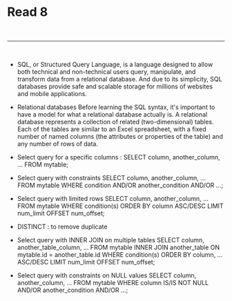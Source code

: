 # Read 8
<br>
<hr>
<br>


* SQL, or Structured Query Language, is a language designed to allow both technical and non-technical users query, manipulate, and transform data from a relational database. And due to its simplicity, SQL databases provide safe and scalable storage for millions of websites and mobile applications.

* Relational databases
Before learning the SQL syntax, it's important to have a model for what a relational database actually is. A relational database represents a collection of related (two-dimensional) tables. Each of the tables are similar to an Excel spreadsheet, with a fixed number of named columns (the attributes or properties of the table) and any number of rows of data.

* Select query for a specific columns :
SELECT column, another_column, …
FROM mytable;

* Select query with constraints
SELECT column, another_column, …
FROM mytable
WHERE condition
    AND/OR another_condition
    AND/OR …;

* Select query with limited rows
SELECT column, another_column, …
FROM mytable
WHERE condition(s)
ORDER BY column ASC/DESC
LIMIT num_limit OFFSET num_offset;

* DISTINCT  : to remove duplicate

* Select query with INNER JOIN on multiple tables
SELECT column, another_table_column, …
FROM mytable
INNER JOIN another_table 
    ON mytable.id = another_table.id
WHERE condition(s)
ORDER BY column, … ASC/DESC
LIMIT num_limit OFFSET num_offset;


* Select query with constraints on NULL values
SELECT column, another_column, …
FROM mytable
WHERE column IS/IS NOT NULL
AND/OR another_condition
AND/OR …;
